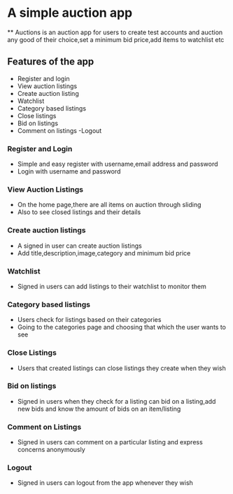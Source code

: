 # A simple auction app
** Auctions is an auction app for users to create test accounts and auction any good of their choice,set a minimum bid price,add items to watchlist etc

## Features of the app
- Register and login
- View auction listings
- Create auction listing
- Watchlist
- Category based listings
- Close listings
- Bid on listings
- Comment on listings
-Logout

### Register and Login
- Simple and easy register with username,email address and password
- Login with username and password

### View Auction Listings
- On the home page,there are all items on auction through sliding
- Also to see closed listings and their details

### Create auction listings
- A signed in user can create auction listings
- Add title,description,image,category and minimum bid price

### Watchlist
- Signed in users can add listings to their watchlist to monitor them

### Category based listings
- Users check for listings based on their categories
- Going to the categories page and choosing that which the user wants to see

### Close Listings
- Users that created listings can close listings they create when they wish

### Bid on listings
- Signed in users when they check for a listing can bid on a listing,add new bids and know the amount of bids on an item/listing

### Comment on Listings
- Signed in users can comment on a particular listing and express concerns anonymously

### Logout
- Signed in users can logout from the app whenever they wish